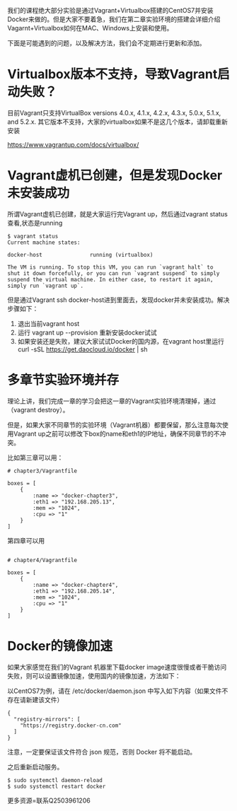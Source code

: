 ﻿我们的课程绝大部分实验是通过Vagrant+Virtualbox搭建的CentOS7并安装Docker来做的。但是大家不要着急，我们在第二章实验环境的搭建会详细介绍Vagarnt+Virtualbox如何在MAC、Windows上安装和使用。

下面是可能遇到的问题，以及解决方法，我们会不定期进行更新和添加。


# Virtualbox版本不支持，导致Vagrant启动失败？

目前Vagrant只支持VirtualBox versions 4.0.x, 4.1.x, 4.2.x, 4.3.x, 5.0.x, 5.1.x, and 5.2.x. 其它版本不支持，大家的virtualbox如果不是这几个版本，请卸载重新安装

https://www.vagrantup.com/docs/virtualbox/

# Vagrant虚机已创建，但是发现Docker未安装成功

所谓Vagrant虚机已创建，就是大家运行完Vagrant up，然后通过vagrant status查看,状态是running

```
$ vagrant status
Current machine states:

docker-host               running (virtualbox)

The VM is running. To stop this VM, you can run `vagrant halt` to
shut it down forcefully, or you can run `vagrant suspend` to simply
suspend the virtual machine. In either case, to restart it again,
simply run `vagrant up`.
```

但是通过Vagrant ssh docker-host进到里面去，发现docker并未安装成功。解决步骤如下：

1. 退出当前vagrant host
2. 运行 vagrant up --provision 重新安装docker试试
3. 如果安装还是失败，建议大家试试Docker的国内源，在vagrant host里运行 curl -sSL https://get.daocloud.io/docker | sh

# 多章节实验环境并存

理论上讲，我们完成一章的学习会把这一章的Vagrant实验环境清理掉，通过（vagrant destroy）。

但是，如果大家不同章节的实验环境（Vagrant机器）都要保留，那么注意每次使用Vagrant up之前可以修改下box的name和eth1的IP地址，确保不同章节的不冲突。


比如第三章可以用：

```
# chapter3/Vagrantfile

boxes = [
    {
        :name => "docker-chapter3",
        :eth1 => "192.168.205.13",
        :mem => "1024",
        :cpu => "1"
    }
]
```

第四章可以用

```

# chapter4/Vagrantfile

boxes = [
    {
        :name => "docker-chapter4",
        :eth1 => "192.168.205.14",
        :mem => "1024",
        :cpu => "1"
    }
]
```



# Docker的镜像加速

如果大家感觉在我们的Vagrant 机器里下载docker image速度很慢或者干脆访问失败，则可以设置镜像加速，使用国内的镜像加速，方法如下：

以CentOS7为例，请在 /etc/docker/daemon.json 中写入如下内容（如果文件不存在请新建该文件）

```
{
  "registry-mirrors": [
    "https://registry.docker-cn.com"
  ]
}
```
注意，一定要保证该文件符合 json 规范，否则 Docker 将不能启动。

之后重新启动服务。

```
$ sudo systemctl daemon-reload
$ sudo systemctl restart docker
```

更多资源=联系Q2503961206